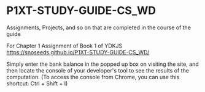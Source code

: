 # P1XT-STUDY-GUIDE-CS_WD
Assignments, Projects, and so on that are completed in the course of the guide

For Chapter 1 Assignment of Book 1 of YDKJS
https://snoseeds.github.io/P1XT-STUDY-GUIDE-CS_WD/

Simply enter the bank balance in the popped up box on visiting the site, and then locate the console of your developer's tool to see the results of the computation. (To access the console from Chrome, you can use this shortcut: Ctrl + Shift + I)
